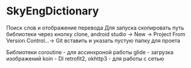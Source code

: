 # SkyEngDictionary
Поиск слов и отображение перевода
Для запуска скопировать путь библиотеки через кнопку clone,  android studio -> New -> Project From Version Control...-> Git вставить и указать пустую папку для проета

Библиотеки
coroutine - для ассинхроной работы
glide - загрузка изображений
koin - DI
retrofit2, okhttp3 - для работы с сетью
